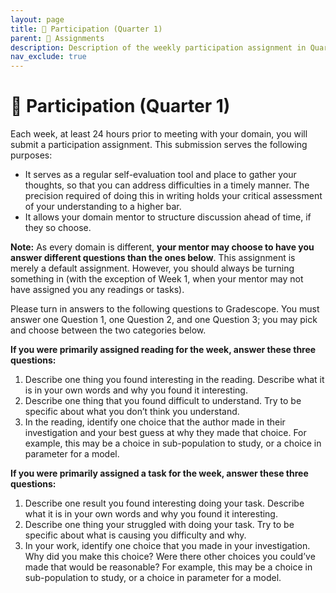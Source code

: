```yaml
---
layout: page
title: 🙋 Participation (Quarter 1)
parent: 📝 Assignments
description: Description of the weekly participation assignment in Quarter 1.
nav_exclude: true
---
```


# 🙋 Participation (Quarter 1)

Each week, at least 24 hours prior to meeting with your domain, you will submit a participation assignment. This submission serves the following purposes:
- It serves as a regular self-evaluation tool and place to gather your thoughts, so that you can address difficulties in a timely manner. The precision required of doing this in writing holds your critical assessment of your understanding to a higher bar.
- It allows your domain mentor to structure discussion ahead of time, if they so choose.

**Note:** As every domain is different, **your mentor may choose to have you answer different questions than the ones below**. This assignment is merely a default assignment. However, you should always be turning something in (with the exception of Week 1, when your mentor may not have assigned you any readings or tasks).

Please turn in answers to the following questions to Gradescope. You must answer one Question 1, one Question 2, and one Question 3; you may pick and choose between the two categories below.

**If you were primarily assigned reading for the week, answer these three questions:**

1. Describe one thing you found interesting in the reading. Describe what it is in your own words and why you found it interesting.
2. Describe one thing that you found difficult to understand. Try to be specific about what you don’t think you understand.
3. In the reading, identify one choice that the author made in their investigation and your best guess at why they made that choice. For example, this may be a choice in sub-population to study, or a choice in parameter for a model.

**If you were primarily assigned a task for the week, answer these three questions:**

1. Describe one result you found interesting doing your task. Describe what it is in your own words and why you found it interesting.
2. Describe one thing your struggled with doing your task. Try to be specific about what is causing you difficulty and why.
3. In your work, identify one choice that you made in your investigation. Why did you make this choice? Were there other choices you could’ve made that would be reasonable? For example, this may be a choice in sub-population to study, or a choice in parameter for a model.
